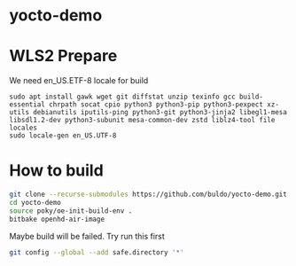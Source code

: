 # yocto-demo

# WLS2 Prepare
We need en_US.ETF-8 locale for build
```
sudo apt install gawk wget git diffstat unzip texinfo gcc build-essential chrpath socat cpio python3 python3-pip python3-pexpect xz-utils debianutils iputils-ping python3-git python3-jinja2 libegl1-mesa libsdl1.2-dev python3-subunit mesa-common-dev zstd liblz4-tool file locales
sudo locale-gen en_US.UTF-8
```

# How to build
```sh
git clone --recurse-submodules https://github.com/buldo/yocto-demo.git
cd yocto-demo
source poky/oe-init-build-env .
bitbake openhd-air-image
```

Maybe build will be failed. Try run this first
```sh
git config --global --add safe.directory '*'
```

